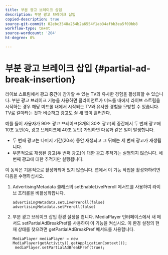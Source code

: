 ```yaml
---
title: 부분 광고 브레이크 삽입
description: 부분 광고 브레이크 삽입
copied-description: true
source-git-commit: 02ebc3548a254b2a6554f1ab34afbb3ea5f09bb8
workflow-type: tm+mt
source-wordcount: '204'
ht-degree: 0%

---
```


# 부분 광고 브레이크 삽입 {#partial-ad-break-insertion}

라이브 스트림에서 광고 중간에 참가할 수 있는 TV와 유사한 경험을 활성화할 수 있습니다. 부분 광고 브레이크 기능을 사용하면 클라이언트가 미드롤 내에서 라이브 스트림을 시작하는 경우 해당 미드롤 내에서 시작되는 TV와 유사한 경험을 모방할 수 있습니다. TV로 갈아타는 것과 비슷하고 광고도 쉴 새 없이 흘러간다.

예를 들어 사용자가 90초 광고 브레이크(3개의 30초 광고)의 중간에서 두 번째 광고에 10초 동안(즉, 광고 브레이크에 40초 동안) 가입하면 다음과 같은 일이 발생합니다.

* 두 번째 광고는 나머지 기간(20초) 동안 재생되고 그 뒤에는 세 번째 광고가 재생됩니다.
* 부분적으로 재생된 광고(두 번째 광고)에 대한 광고 추적기는 실행되지 않습니다. 세 번째 광고에 대한 추적기만 실행됩니다.

이 동작은 기본적으로 활성화되어 있지 않습니다. 앱에서 이 기능 작업을 활성화하려면 다음을 수행하십시오.

1. AdvertisingMetadata 클래스의 setEnableLivePreroll 메서드를 사용하여 라이브 프리롤을 비활성화합니다.

   ```
   advertisingMetadata.setLivePreroll(false)  
   advertisingMetadata.setPreroll(false)
   ```

1. 부분 광고 브레이크 삽입 환경 설정을 켭니다. MediaPlayer 인터페이스에서 새 메서드 setPartialAdBreakPref를 사용하여 이 기능을 켜십시오. 이 환경 설정의 현재 상태를 찾으려면 getPartialAdBreakPref 메서드를 사용합니다.

   ```
   MediaPlayer mediaPlayer = new MediaPlayer(getActivity().getApplicationContext()); 
    mediaPlayer.setPartialAdBreakPref(true);
   ```
